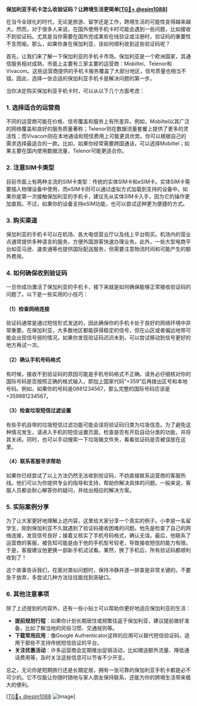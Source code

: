 **保加利亚手机卡怎么收验证码？让跨境生活更简单[[TG💪+ @esim1088](https://t.me/s/esim1088)]**

在当今全球化的时代，无论是旅游、留学还是工作，跨境生活的可能性变得越来越大。然而，对于很多人来说，在国外使用手机卡时可能会遇到一些问题，比如接收不到验证码。尤其是当你需要在国外完成某些在线验证或注册时，验证码的重要性不言而喻。那么，如果你身在保加利亚，该如何顺利收到这些验证码呢？

首先，让我们来了解一下保加利亚的手机卡市场。保加利亚是一个欧洲国家，其通信服务相对成熟，市面上主要有三家主要的运营商：Mobiltel、Telenor和Vivacom。这些运营商提供的手机卡服务覆盖了大部分地区，信号质量也相当不错。因此，选择一张合适的保加利亚手机卡是解决问题的第一步。

当你决定购买保加利亚手机卡时，可以从以下几个方面考虑：

### **1. 选择适合的运营商**
不同的运营商可能在价格、信号覆盖和服务上有所差异。例如，Mobiltel以其广泛的网络覆盖和良好的服务质量著称；Telenor则在数据流量套餐上提供了更多的灵活性；而Vivacom则在本地通话和短信费用上可能更具优势。你可以根据自己的需求选择最适合的一款。比如，如果你经常需要跨国通话，可以选择Mobiltel；如果主要在国内使用数据流量，Telenor可能更适合你。

### **2. 注意SIM卡类型**
目前市面上有两种主流的SIM卡类型：传统的实体SIM卡和eSIM卡。实体SIM卡需要插入物理设备中使用，而eSIM卡则可以通过虚拟方式加载到支持的设备中。如果你是第一次接触保加利亚的手机卡，建议先从实体SIM卡入手，因为它的操作更加直观。不过，如果你的设备支持eSIM功能，也可以尝试这种更为便捷的方式。

### **3. 购买渠道**
保加利亚的手机卡可以在机场、各大电信营业厅以及线上平台购买。机场内的营业点通常提供多种语言的服务，方便外国游客快速办理业务。此外，一些大型电商平台如亚马逊、速卖通等也提供国际配送服务，但需要注意物流时间和可能产生的额外费用。

### **4. 如何确保收到验证码**
一旦你成功激活了保加利亚的手机卡，接下来就是如何确保能够正常接收验证码的问题了。以下是一些实用的小技巧：

#### **（1）检查网络连接**
验证码通常是通过短信形式发送的，因此确保你的手机卡处于良好的网络环境中非常重要。在保加利亚，大多数地区都能获得稳定的信号，但在山区或者偏远地带可能会出现信号弱的情况。如果你发现验证码迟迟未到，可以尝试移动到信号更好的地方再试一次。

#### **（2）确认手机号码格式**
有时候，接收不到验证码的原因可能是手机号码格式不正确。请务必仔细核对你的国际号码是否按照正确的格式输入，即加上国家代码“+359”后再拨出区号和本地号码。例如，如果你的号码是0881234567，那么完整的国际号码应该是+359881234567。

#### **（3）检查垃圾短信过滤设置**
有些手机自带的垃圾短信过滤功能可能会误将验证码归类为垃圾信息。为了避免这种情况发生，请进入手机的短信设置页面，检查是否有开启自动分类的功能，并将其关闭。同时，也可以手动搜索一下垃圾箱文件夹，看看验证码是否被误放在这里。

#### **（4）联系客服寻求帮助**
如果你已经尝试了以上方法仍然无法收到验证码，不妨直接联系运营商的客服热线。他们可以为你提供专业的指导和支持，帮助你解决具体的问题。一般来说，客服人员都会耐心解答你的疑问，并给出相应的解决方案。

### **5. 实际案例分享**
为了让大家更好地理解上述内容，这里给大家分享一个真实的例子。小李是一名留学生，刚到保加利亚不久就遇到了验证码接收困难的问题。他先是检查了自己的网络连接，发现信号良好；接着又核实了手机号码格式，确认无误。最后，他联系了运营商的客服，被告知可能是由于他的手机型号较老，导致接收短信的能力有限。于是，客服建议他更换一部新手机试试看。果然，换了手机后，所有验证码都顺利收到了！

这个故事告诉我们，在面对类似问题时，保持冷静并逐一排查是非常关键的。不要急于放弃，多尝试几种方法往往能找到突破口。

### **6. 其他注意事项**
除了上述提到的内容外，还有一些小贴士可以帮助你更好地适应保加利亚的生活：

- **提前规划行程**：如果你计划长期居住或频繁往返于保加利亚，建议提前做好准备，比如了解当地的风俗习惯、交通规则等。
- **下载常用应用**：像Google Authenticator这样的应用可以替代短信验证码，适用于那些不支持传统短信验证的平台。
- **关注优惠活动**：许多运营商会定期推出促销活动，比如赠送额外流量、降低通话费用等，及时关注这些信息可以节省不少开支。

总之，无论你是短期旅行还是长期定居，拥有一张可靠的保加利亚手机卡都是必不可少的。它不仅能让你随时随地与家人朋友保持联系，还能为你的跨境生活带来极大的便利。

[[TG💪+ @esim1088](https://t.me/s/esim1088) ![Image](https://i.postimg.cc/4NQfJmqS/Snipaste-2025-05-13-00-14-12.png)]